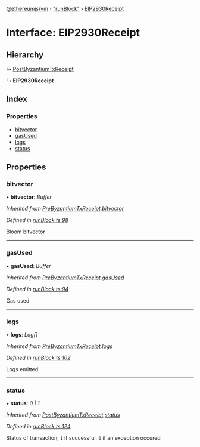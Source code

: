 [@ethereumjs/vm](../README.md) › ["runBlock"](../modules/_runblock_.md) › [EIP2930Receipt](_runblock_.eip2930receipt.md)

# Interface: EIP2930Receipt

## Hierarchy

  ↳ [PostByzantiumTxReceipt](_runblock_.postbyzantiumtxreceipt.md)

  ↳ **EIP2930Receipt**

## Index

### Properties

* [bitvector](_runblock_.eip2930receipt.md#bitvector)
* [gasUsed](_runblock_.eip2930receipt.md#gasused)
* [logs](_runblock_.eip2930receipt.md#logs)
* [status](_runblock_.eip2930receipt.md#status)

## Properties

###  bitvector

• **bitvector**: *Buffer*

*Inherited from [PreByzantiumTxReceipt](_runblock_.prebyzantiumtxreceipt.md).[bitvector](_runblock_.prebyzantiumtxreceipt.md#bitvector)*

*Defined in [runBlock.ts:98](https://github.com/ethereumjs/ethereumjs-monorepo/blob/master/packages/vm/lib/runBlock.ts#L98)*

Bloom bitvector

___

###  gasUsed

• **gasUsed**: *Buffer*

*Inherited from [PreByzantiumTxReceipt](_runblock_.prebyzantiumtxreceipt.md).[gasUsed](_runblock_.prebyzantiumtxreceipt.md#gasused)*

*Defined in [runBlock.ts:94](https://github.com/ethereumjs/ethereumjs-monorepo/blob/master/packages/vm/lib/runBlock.ts#L94)*

Gas used

___

###  logs

• **logs**: *Log[]*

*Inherited from [PreByzantiumTxReceipt](_runblock_.prebyzantiumtxreceipt.md).[logs](_runblock_.prebyzantiumtxreceipt.md#logs)*

*Defined in [runBlock.ts:102](https://github.com/ethereumjs/ethereumjs-monorepo/blob/master/packages/vm/lib/runBlock.ts#L102)*

Logs emitted

___

###  status

• **status**: *0 | 1*

*Inherited from [PostByzantiumTxReceipt](_runblock_.postbyzantiumtxreceipt.md).[status](_runblock_.postbyzantiumtxreceipt.md#status)*

*Defined in [runBlock.ts:124](https://github.com/ethereumjs/ethereumjs-monorepo/blob/master/packages/vm/lib/runBlock.ts#L124)*

Status of transaction, `1` if successful, `0` if an exception occured
